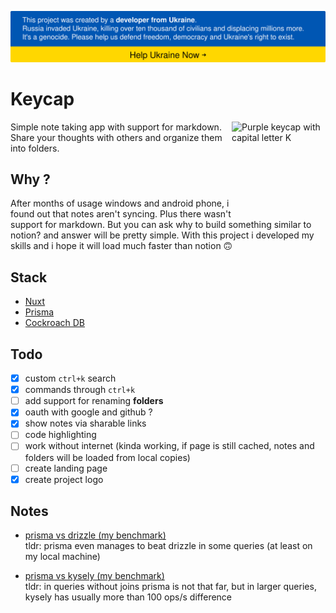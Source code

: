 [![SWUbanner](https://raw.githubusercontent.com/vshymanskyy/StandWithUkraine/main/banner-direct-single.svg)](https://stand-with-ukraine.pp.ua/)

# Keycap

<img src="public\android-chrome-192x192.png" align="right"
  alt="Purple keycap with capital letter K" width="150" height="150"/>

Simple note taking app with support for markdown. Share your thoughts with others and organize them into folders.

## Why ?

After months of usage windows and android phone, i found out that notes aren't syncing. Plus there wasn't support for markdown. But you can ask why to build something similar to notion? and answer will be pretty simple. With this project i developed my skills and i hope it will load much faster than notion 🙃

## Stack

- [Nuxt](https://nuxt.com/)
- [Prisma](https://prisma.io/)
- [Cockroach DB](https://www.cockroachlabs.com/product/)

## Todo

- [x] custom `ctrl+k` search
- [x] commands through `ctrl+k`
- [ ] add support for renaming __folders__
- [x] oauth with google and github ?
- [x] show notes via sharable links
- [ ] code highlighting
- [ ] work without internet (kinda working, if page is still cached, notes and folders will be loaded from local copies)
- [ ] create landing page
- [x] create project logo

## Notes

- [prisma vs drizzle (my benchmark)](https://github.com/logotip4ik/keycap/tree/feat/drizzle-orm/benchmarks/prisma-vs-drizzle)    
  tldr: prisma even manages to beat drizzle in some queries (at least on my local machine)

- [prisma vs kysely (my benchmark)](https://github.com/logotip4ik/keycap/tree/feat/kysely/benchmarks/prisma-vs-kysely)    
  tldr: in queries without joins prisma is not that far, but in larger queries, kysely has usually more than 100 ops/s difference
